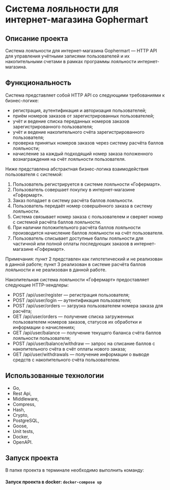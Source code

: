 # Система лояльности для интернет-магазина Gophermart

## Описание проекта

Система лояльности для интернет-магазина Gophermart — HTTP API для управления учётными записями пользователей и их накопительными счетами в рамках программы лояльности интернет-магазина.

## Функциональность
Система представляет собой HTTP API со следующими требованиями к бизнес-логике:
- регистрация, аутентификация и авторизация пользователей;
- приём номеров заказов от зарегистрированных пользователей;
- учёт и ведение списка переданных номеров заказов зарегистрированного пользователя;
- учёт и ведение накопительного счёта зарегистрированного пользователя;
- проверка принятых номеров заказов через систему расчёта баллов лояльности;
- начисление за каждый подходящий номер заказа положенного вознаграждения на счёт лояльности пользователя.

Ниже представлена абстрактная бизнес-логика взаимодействия пользователя с системой:
1. Пользователь регистрируется в системе лояльности «Гофермарт».
2. Пользователь совершает покупку в интернет-магазине «Гофермарт».
3. Заказ попадает в систему расчёта баллов лояльности.
4. Пользователь передаёт номер совершённого заказа в систему лояльности.
5. Система связывает номер заказа с пользователем и сверяет номер с системой расчёта баллов лояльности.
6. При наличии положительного расчёта баллов лояльности производится начисление баллов лояльности на счёт пользователя.
7. Пользователь списывает доступные баллы лояльности для частичной или полной оплаты последующих заказов в интернет-магазине «Гофермарт». 

Примечания:
пункт 2 представлен как гипотетический и не реализован в данной работе;
пункт 3 реализован в системе расчёта баллов лояльности и не реализован в данной работе.

Накопительная система лояльности «Гофермарт» предоставляет следующие HTTP-хендлеры:
- POST /api/user/register — регистрация пользователя;
- POST /api/user/login — аутентификация пользователя;
- POST /api/user/orders — загрузка пользователем номера заказа для расчёта;
- GET /api/user/orders — получение списка загруженных пользователем номеров заказов, статусов их обработки и информации о начислениях;
- GET /api/user/balance — получение текущего баланса счёта баллов лояльности пользователя;
- POST /api/user/balance/withdraw — запрос на списание баллов с накопительного счёта в счёт оплаты нового заказа;
- GET /api/user/withdrawals — получение информации о выводе средств с накопительного счёта пользователем.

## Использованные технологии
- Go,
- Rest Api,
- Middleware,
- Compress,
- Hash,
- Crypto,
- PostgreSQL,
- Goose,
- Unit tests,
- Docker,
- OpenAPI.

## Запуск проекта

В папке проекта в терминале необходимо выполнить команду:

#### Запуск проекта в docker: `docker-compose up`


